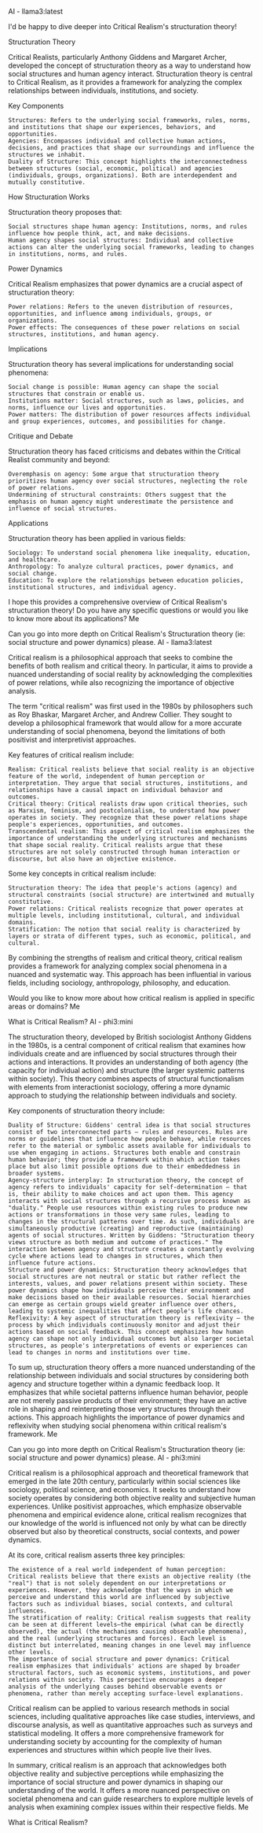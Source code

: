 AI - llama3:latest

I'd be happy to dive deeper into Critical Realism's structuration theory!

Structuration Theory

Critical Realists, particularly Anthony Giddens and Margaret Archer, developed the concept of structuration theory as a way to understand how social structures and human agency interact. Structuration theory is central to Critical Realism, as it provides a framework for analyzing the complex relationships between individuals, institutions, and society.

Key Components

    Structures: Refers to the underlying social frameworks, rules, norms, and institutions that shape our experiences, behaviors, and opportunities.
    Agencies: Encompasses individual and collective human actions, decisions, and practices that shape our surroundings and influence the structures we inhabit.
    Duality of Structure: This concept highlights the interconnectedness between structures (social, economic, political) and agencies (individuals, groups, organizations). Both are interdependent and mutually constitutive. 

How Structuration Works

Structuration theory proposes that:

    Social structures shape human agency: Institutions, norms, and rules influence how people think, act, and make decisions.
    Human agency shapes social structures: Individual and collective actions can alter the underlying social frameworks, leading to changes in institutions, norms, and rules. 

Power Dynamics

Critical Realism emphasizes that power dynamics are a crucial aspect of structuration theory:

    Power relations: Refers to the uneven distribution of resources, opportunities, and influence among individuals, groups, or organizations.
    Power effects: The consequences of these power relations on social structures, institutions, and human agency. 

Implications

Structuration theory has several implications for understanding social phenomena:

    Social change is possible: Human agency can shape the social structures that constrain or enable us.
    Institutions matter: Social structures, such as laws, policies, and norms, influence our lives and opportunities.
    Power matters: The distribution of power resources affects individual and group experiences, outcomes, and possibilities for change. 

Critique and Debate

Structuration theory has faced criticisms and debates within the Critical Realist community and beyond:

    Overemphasis on agency: Some argue that structuration theory prioritizes human agency over social structures, neglecting the role of power relations.
    Undermining of structural constraints: Others suggest that the emphasis on human agency might underestimate the persistence and influence of social structures. 

Applications

Structuration theory has been applied in various fields:

    Sociology: To understand social phenomena like inequality, education, and healthcare.
    Anthropology: To analyze cultural practices, power dynamics, and social change.
    Education: To explore the relationships between education policies, institutional structures, and individual agency. 

I hope this provides a comprehensive overview of Critical Realism's structuration theory! Do you have any specific questions or would you like to know more about its applications?
Me

Can you go into more depth on Critical Realism's Structuration theory (ie: social structure and power dynamics) please.
AI - llama3:latest

Critical realism is a philosophical approach that seeks to combine the benefits of both realism and critical theory. In particular, it aims to provide a nuanced understanding of social reality by acknowledging the complexities of power relations, while also recognizing the importance of objective analysis.

The term "critical realism" was first used in the 1980s by philosophers such as Roy Bhaskar, Margaret Archer, and Andrew Collier. They sought to develop a philosophical framework that would allow for a more accurate understanding of social phenomena, beyond the limitations of both positivist and interpretivist approaches.

Key features of critical realism include:

    Realism: Critical realists believe that social reality is an objective feature of the world, independent of human perception or interpretation. They argue that social structures, institutions, and relationships have a causal impact on individual behavior and outcomes.
    Critical theory: Critical realists draw upon critical theories, such as Marxism, feminism, and postcolonialism, to understand how power operates in society. They recognize that these power relations shape people's experiences, opportunities, and outcomes.
    Transcendental realism: This aspect of critical realism emphasizes the importance of understanding the underlying structures and mechanisms that shape social reality. Critical realists argue that these structures are not solely constructed through human interaction or discourse, but also have an objective existence. 

Some key concepts in critical realism include:

    Structuration theory: The idea that people's actions (agency) and structural constraints (social structure) are intertwined and mutually constitutive.
    Power relations: Critical realists recognize that power operates at multiple levels, including institutional, cultural, and individual domains.
    Stratification: The notion that social reality is characterized by layers or strata of different types, such as economic, political, and cultural. 

By combining the strengths of realism and critical theory, critical realism provides a framework for analyzing complex social phenomena in a nuanced and systematic way. This approach has been influential in various fields, including sociology, anthropology, philosophy, and education.

Would you like to know more about how critical realism is applied in specific areas or domains?
Me

What is Critical Realism?
AI - phi3:mini

The structuration theory, developed by British sociologist Anthony Giddens in the 1980s, is a central component of critical realism that examines how individuals create and are influenced by social structures through their actions and interactions. It provides an understanding of both agency (the capacity for individual action) and structure (the larger systemic patterns within society). This theory combines aspects of structural functionalism with elements from interactionist sociology, offering a more dynamic approach to studying the relationship between individuals and society.

Key components of structuration theory include:

    Duality of Structure: Giddens' central idea is that social structures consist of two interconnected parts – rules and resources. Rules are norms or guidelines that influence how people behave, while resources refer to the material or symbolic assets available for individuals to use when engaging in actions. Structures both enable and constrain human behavior; they provide a framework within which action takes place but also limit possible options due to their embeddedness in broader systems.
    Agency-structure interplay: In structuration theory, the concept of agency refers to individuals' capacity for self-determination – that is, their ability to make choices and act upon them. This agency interacts with social structures through a recursive process known as "duality." People use resources within existing rules to produce new actions or transformations in those very same rules, leading to changes in the structural patterns over time. As such, individuals are simultaneously productive (creating) and reproductive (maintaining) agents of social structures. Written by Giddens: "Structuration theory views structure as both medium and outcome of practices." The interaction between agency and structure creates a constantly evolving cycle where actions lead to changes in structures, which then influence future actions.
    Structure and power dynamics: Structuration theory acknowledges that social structures are not neutral or static but rather reflect the interests, values, and power relations present within society. These power dynamics shape how individuals perceive their environment and make decisions based on their available resources. Social hierarchies can emerge as certain groups wield greater influence over others, leading to systemic inequalities that affect people's life chances.
    Reflexivity: A key aspect of structuration theory is reflexivity – the process by which individuals continuously monitor and adjust their actions based on social feedback. This concept emphasizes how human agency can shape not only individual outcomes but also larger societal structures, as people's interpretations of events or experiences can lead to changes in norms and institutions over time. 

To sum up, structuration theory offers a more nuanced understanding of the relationship between individuals and social structures by considering both agency and structure together within a dynamic feedback loop. It emphasizes that while societal patterns influence human behavior, people are not merely passive products of their environment; they have an active role in shaping and reinterpreting those very structures through their actions. This approach highlights the importance of power dynamics and reflexivity when studying social phenomena within critical realism's framework.
Me

Can you go into more depth on Critical Realism's Structuration theory (ie: social structure and power dynamics) please.
AI - phi3:mini

Critical realism is a philosophical approach and theoretical framework that emerged in the late 20th century, particularly within social sciences like sociology, political science, and economics. It seeks to understand how society operates by considering both objective reality and subjective human experiences. Unlike positivist approaches, which emphasize observable phenomena and empirical evidence alone, critical realism recognizes that our knowledge of the world is influenced not only by what can be directly observed but also by theoretical constructs, social contexts, and power dynamics.

At its core, critical realism asserts three key principles:

    The existence of a real world independent of human perception: Critical realists believe that there exists an objective reality (the "real") that is not solely dependent on our interpretations or experiences. However, they acknowledge that the ways in which we perceive and understand this world are influenced by subjective factors such as individual biases, social contexts, and cultural influences.
    The stratification of reality: Critical realism suggests that reality can be seen at different levels—the empirical (what can be directly observed), the actual (the mechanisms causing observable phenomena), and the real (underlying structures and forces). Each level is distinct but interrelated, meaning changes in one level may influence other levels.
    The importance of social structure and power dynamics: Critical realism emphasizes that individuals' actions are shaped by broader structural factors, such as economic systems, institutions, and power relations within society. This perspective encourages a deeper analysis of the underlying causes behind observable events or phenomena, rather than merely accepting surface-level explanations. 

Critical realism can be applied to various research methods in social sciences, including qualitative approaches like case studies, interviews, and discourse analysis, as well as quantitative approaches such as surveys and statistical modeling. It offers a more comprehensive framework for understanding society by accounting for the complexity of human experiences and structures within which people live their lives.

In summary, critical realism is an approach that acknowledges both objective reality and subjective perceptions while emphasizing the importance of social structure and power dynamics in shaping our understanding of the world. It offers a more nuanced perspective on societal phenomena and can guide researchers to explore multiple levels of analysis when examining complex issues within their respective fields.
Me

What is Critical Realism?
